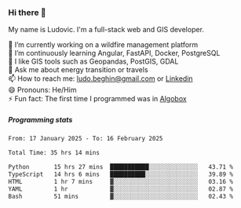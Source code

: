 ### Hi there 👋

My name is Ludovic. I'm a full-stack web and GIS developer.

 🔭 I’m currently working on a wildfire management platform<br/>
 🌱 I’m continuously learning Angular, FastAPI, Docker, PostgreSQL<br/>
 👯 I like GIS tools such as Geopandas, PostGIS, GDAL<br/>
 💬 Ask me about energy transition or travels<br/>
 📫 How to reach me: ludo.beghin@gmail.com or [Linkedin](https://www.linkedin.com/in/ludovic-beghin/)<br/>
 😄 Pronouns: He/Him<br/>
 ⚡ Fun fact: The first time I programmed was in [Algobox](https://fr.wikipedia.org/wiki/Algobox)<br/>

##### Programming stats
<!--START_SECTION:waka-->

```txt
From: 17 January 2025 - To: 16 February 2025

Total Time: 35 hrs 14 mins

Python       15 hrs 27 mins  ███████████░░░░░░░░░░░░░░   43.71 %
TypeScript   14 hrs 6 mins   ██████████░░░░░░░░░░░░░░░   39.89 %
HTML         1 hr 7 mins     ▓░░░░░░░░░░░░░░░░░░░░░░░░   03.16 %
YAML         1 hr            ▓░░░░░░░░░░░░░░░░░░░░░░░░   02.87 %
Bash         51 mins         ▓░░░░░░░░░░░░░░░░░░░░░░░░   02.43 %
```

<!--END_SECTION:waka-->
